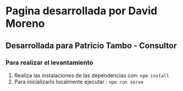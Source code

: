 # Pagina desarrollada por David Moreno
## Desarrollada para Patricio Tambo - Consultor

### Para realizar el levantamiento 

1. Realiza las instalaciones de las dependencias con: `npm install`
2. Para inicializarlo localmente ejecutar :  `npm run serve`

